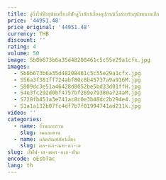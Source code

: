 ```yaml
---
title: ลู่วิ่งไฟฟ้าสุนัขเครื่องกีฬาลู่วิ่งสัตว์เลี้ยงอุปกรณ์วิ่งสําหรับสุนัขขนาดเล็ก
price: '44951.48'
price_original: '44951.48'
currency: THB
discount: ''
rating: 4
volume: 50
image: Sb0b673b6a35d48208461c5c55e29a1cfx.jpg
images:
  - Sb0b673b6a35d48208461c5c55e29a1cfx.jpg
  - S56a3f381ff724abf80c8b45737a9a916M.jpg
  - S809dc3e51a46428d8052be5bd33d01ffH.jpg
  - S4e3fc292d0bf4757bf269e79380a724aM.jpg
  - S728fb451a3e741ac8c0e3b48dc2b294e4.jpg
  - S1a1a132b07fc4df7b7f01994741ad211k.jpg
video: ''
categories:
  - name: บ้านและสวน
    slug: านและสวน
  - name: ผลิตภัณฑ์สัตว์เลี้ยง
    slug: ผล-ตภ-ณฑ-ตว-เล
slug: งไฟฟ-าส-ขเคร-องก-ฬาล
encode: oEsb7ac
lang: th
---
```

  